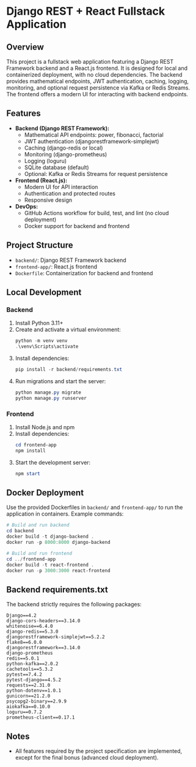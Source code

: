 
# Django REST + React Fullstack Application

## Overview
This project is a fullstack web application featuring a Django REST Framework backend and a React.js frontend. It is designed for local and containerized deployment, with no cloud dependencies. The backend provides mathematical endpoints, JWT authentication, caching, logging, monitoring, and optional request persistence via Kafka or Redis Streams. The frontend offers a modern UI for interacting with backend endpoints.

## Features
- **Backend (Django REST Framework):**
  - Mathematical API endpoints: power, fibonacci, factorial
  - JWT authentication (djangorestframework-simplejwt)
  - Caching (django-redis or local)
  - Monitoring (django-prometheus)
  - Logging (loguru)
  - SQLite database (default)
  - Optional: Kafka or Redis Streams for request persistence
- **Frontend (React.js):**
  - Modern UI for API interaction
  - Authentication and protected routes
  - Responsive design
- **DevOps:**
  - GitHub Actions workflow for build, test, and lint (no cloud deployment)
  - Docker support for backend and frontend

## Project Structure
- `backend/`: Django REST Framework backend
- `frontend-app/`: React.js frontend
- `Dockerfile`: Containerization for backend and frontend

## Local Development

### Backend
1. Install Python 3.11+
2. Create and activate a virtual environment:
   ```powershell
   python -m venv venv
   .\venv\Scripts\activate
   ```
3. Install dependencies:
   ```powershell
   pip install -r backend/requirements.txt
   ```
4. Run migrations and start the server:
   ```powershell
   python manage.py migrate
   python manage.py runserver
   ```

### Frontend
1. Install Node.js and npm
2. Install dependencies:
   ```powershell
   cd frontend-app
   npm install
   ```
3. Start the development server:
   ```powershell
   npm start
   ```

## Docker Deployment
Use the provided Dockerfiles in `backend/` and `frontend-app/` to run the application in containers. Example commands:

```powershell
# Build and run backend
cd backend
docker build -t django-backend .
docker run -p 8000:8000 django-backend

# Build and run frontend
cd ../frontend-app
docker build -t react-frontend .
docker run -p 3000:3000 react-frontend
```

## Backend requirements.txt
The backend strictly requires the following packages:

```
Django==4.2
django-cors-headers==3.14.0
whitenoise==6.4.0
django-redis==5.3.0
djangorestframework-simplejwt==5.2.2
flake8==6.0.0
djangorestframework==3.14.0
django-prometheus
redis==5.0.1
python-kafka==2.0.2
cachetools==5.3.2
pytest==7.4.2
pytest-django==4.5.2
requests==2.31.0
python-dotenv==1.0.1
gunicorn==21.2.0
psycopg2-binary==2.9.9
aiokafka==0.10.0
loguru==0.7.2
prometheus-client==0.17.1
```

## Notes
- All features required by the project specification are implemented, except for the final bonus (advanced cloud deployment).
